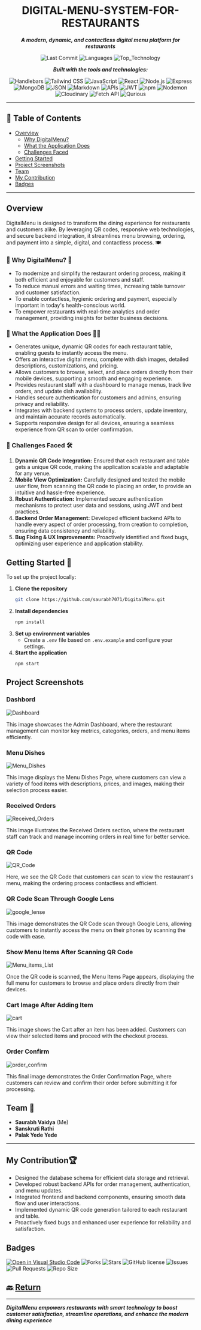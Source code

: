 <div align="center">

# DIGITAL-MENU-SYSTEM-FOR-RESTAURANTS 

**_A modern, dynamic, and contactless digital menu platform for restaurants_**

<!-- Badges -->
![Last Commit](https://img.shields.io/github/last-commit/saurabh7071/DigitalMenu?style=for-the-badge)
![Languages](https://img.shields.io/github/languages/count/saurabh7071/DigitalMenu?style=for-the-badge)
![Top_Technology](https://img.shields.io/badge/JavaScript-%23F7DF1E?logo=javascript&logoColor=black&style=for-the-badge)


**_Built with the tools and technologies:_**
<!-- Technology Badges -->
![Handlebars](https://img.shields.io/badge/Handlebars.js-f0772b?style=flat-square&logo=handlebarsdotjs&logoColor=white)
![Tailwind CSS](https://img.shields.io/badge/Tailwind_CSS-06B6D4?style=flat-square&logo=tailwindcss&logoColor=white)
![JavaScript](https://img.shields.io/badge/JavaScript-F7DF1E?style=flat-square&logo=javascript&logoColor=black)
![React](https://img.shields.io/badge/React-61DAFB?style=flat-square&logo=react&logoColor=black)
![Node.js](https://img.shields.io/badge/Node.js-339933?style=flat-square&logo=nodedotjs&logoColor=white)
![Express](https://img.shields.io/badge/Express-000000?style=flat-square&logo=express&logoColor=white)
![MongoDB](https://img.shields.io/badge/MongoDB-4EA94B?style=flat-square&logo=mongodb&logoColor=white)
![JSON](https://img.shields.io/badge/JSON-000000?style=flat-square&logo=json&logoColor=white)
![Markdown](https://img.shields.io/badge/Markdown-000000?style=flat-square&logo=markdown&logoColor=white)
![APIs](https://img.shields.io/badge/APIs-FF6F00?style=flat-square&logo=api&logoColor=white)
![JWT](https://img.shields.io/badge/JWT-000000?style=flat-square&logo=jsonwebtokens&logoColor=white)
![npm](https://img.shields.io/badge/npm-CB3837?style=flat-square&logo=npm&logoColor=white)
![Nodemon](https://img.shields.io/badge/Nodemon-76D04B?style=flat-square&logo=nodemon&logoColor=white)
![Cloudinary](https://img.shields.io/badge/Cloudinary-3448C5?style=flat-square&logo=cloudinary&logoColor=white)
![Fetch API](https://img.shields.io/badge/Fetch_API-FFCA28?style=flat-square&logo=javascript&logoColor=black)
![Qurious](https://img.shields.io/badge/Qurious-005792?style=flat-square&logoColor=white)

</div>

---
<div align="left">

## 📑 Table of Contents

- [Overview](#overview)
   - [Why DigitalMenu?](#-why-digitalmenu-)
   - [What the Application Does](#-what-the-application-does-)
   - [Challenges Faced](#challenges-faced)
- [Getting Started](#getting-started-)
- [Project Screenshots](#project-screenshots)
- [Team](#team-)
- [My Contribution](#my-contribution)
- [Badges](#badges)

</div>

---

<div align="left">

## Overview 

DigitalMenu is designed to transform the dining experience for restaurants and customers alike. By leveraging QR codes, responsive web technologies, and secure backend integration, it streamlines menu browsing, ordering, and payment into a simple, digital, and contactless process. 🍽️

### 🔶 Why DigitalMenu? 🤔

- To modernize and simplify the restaurant ordering process, making it both efficient and enjoyable for customers and staff.
- To reduce manual errors and waiting times, increasing table turnover and customer satisfaction.
- To enable contactless, hygienic ordering and payment, especially important in today's health-conscious world.
- To empower restaurants with real-time analytics and order management, providing insights for better business decisions.

### 🔶 What the Application Does 🍔📲

- Generates unique, dynamic QR codes for each restaurant table, enabling guests to instantly access the menu.
- Offers an interactive digital menu, complete with dish images, detailed descriptions, customizations, and pricing.
- Allows customers to browse, select, and place orders directly from their mobile devices, supporting a smooth and engaging experience.
- Provides restaurant staff with a dashboard to manage menus, track live orders, and update dish availability.
- Handles secure authentication for customers and admins, ensuring privacy and reliability.
- Integrates with backend systems to process orders, update inventory, and maintain accurate records automatically.
- Supports responsive design for all devices, ensuring a seamless experience from QR scan to order confirmation.

### 🔶 Challenges Faced 🛠️

1. **Dynamic QR Code Integration:** Ensured that each restaurant and table gets a unique QR code, making the application scalable and adaptable for any venue.
2. **Mobile View Optimization:** Carefully designed and tested the mobile user flow, from scanning the QR code to placing an order, to provide an intuitive and hassle-free experience.
3. **Robust Authentication:** Implemented secure authentication mechanisms to protect user data and sessions, using JWT and best practices.
4. **Backend Order Management:** Developed efficient backend APIs to handle every aspect of order processing, from creation to completion, ensuring data consistency and reliability.
5. **Bug Fixing & UX Improvements:** Proactively identified and fixed bugs, optimizing user experience and application stability.

## Getting Started 🚀

To set up the project locally:

1. **Clone the repository**
    ```bash
    git clone https://github.com/saurabh7071/DigitalMenu.git
    ```
2. **Install dependencies**
    ```bash
    npm install
    ```
3. **Set up environment variables**
    - Create a `.env` file based on `.env.example` and configure your settings.
4. **Start the application**
    ```bash
    npm start
    ```
</div>

## Project Screenshots
### Dashbord
![Dashboard](client/dashbord.png)

This image showcases the Admin Dashboard, where the restaurant management can monitor key metrics, categories, orders, and menu items efficiently.
### Menu Dishes
![Menu_Dishes](client/menu.png)

This image displays the Menu Dishes Page, where customers can view a variety of food items with descriptions, prices, and images, making their selection process easier.
### Received Orders
![Received_Orders](client/orders.png)

This image illustrates the Received Orders section, where the restaurant staff can track and manage incoming orders in real time for better service.
### QR Code 
![QR_Code](client/qr.png)

Here, we see the QR Code that customers can scan to view the restaurant's menu, making the ordering process contactless and efficient.
### QR Code Scan Through Google Lens
![google_lense](client/qr-scan.jpg)

This image demonstrates the QR Code scan through Google Lens, allowing customers to instantly access the menu on their phones by scanning the code with ease.
### Show Menu Items After Scanning QR Code 
![Menu_items_List](client/items.jpg)

Once the QR code is scanned, the Menu Items Page appears, displaying the full menu for customers to browse and place orders directly from their devices.
### Cart Image After Adding Item 
![cart](client/cart.jpg)

This image shows the Cart after an item has been added. Customers can view their selected items and proceed with the checkout process.
### Order Confirm 
![order_confirm](client/order_confirm.jpg)

This final image demonstrates the Order Confirmation Page, where customers can review and confirm their order before submitting it for processing.

## Team 👥

- **Saurabh Vaidya** (Me)
- **Sanskruti Rathi**
- **Palak Yede Yede**

---

## My Contribution🏆

- Designed the database schema for efficient data storage and retrieval.
- Developed robust backend APIs for order management, authentication, and menu updates.
- Integrated frontend and backend components, ensuring smooth data flow and user interactions.
- Implemented dynamic QR code generation tailored to each restaurant and table.
- Proactively fixed bugs and enhanced user experience for reliability and satisfaction.

## Badges
[![Open in Visual Studio Code](https://img.shields.io/badge/Open%20in-VSCode-007ACC?style=flat-square&logo=visualstudiocode&logoColor=white)](https://open.vscode.dev/saurabh7071/Blockchain-Based-Fund-Management-System-For-Indian-Temples)
![Forks](https://img.shields.io/github/forks/saurabh7071/Blockchain-Based-Fund-Management-System-For-Indian-Temples?style=flat-square)
![Stars](https://img.shields.io/github/stars/saurabh7071/Blockchain-Based-Fund-Management-System-For-Indian-Temples?style=flat-square)
![GitHub license](https://img.shields.io/github/license/saurabh7071/Blockchain-Based-Fund-Management-System-For-Indian-Temples?style=flat-square)
![Issues](https://img.shields.io/github/issues/saurabh7071/Blockchain-Based-Fund-Management-System-For-Indian-Temples?style=flat-square)
![Pull Requests](https://img.shields.io/github/issues-pr/saurabh7071/Blockchain-Based-Fund-Management-System-For-Indian-Temples?style=flat-square)
![Repo Size](https://img.shields.io/github/repo-size/saurabh7071/Blockchain-Based-Fund-Management-System-For-Indian-Temples?style=flat-square)

## 🔙 [Return](#table-of-contents)

---

**_DigitalMenu empowers restaurants with smart technology to boost customer satisfaction, streamline operations, and enhance the modern dining experience_**

